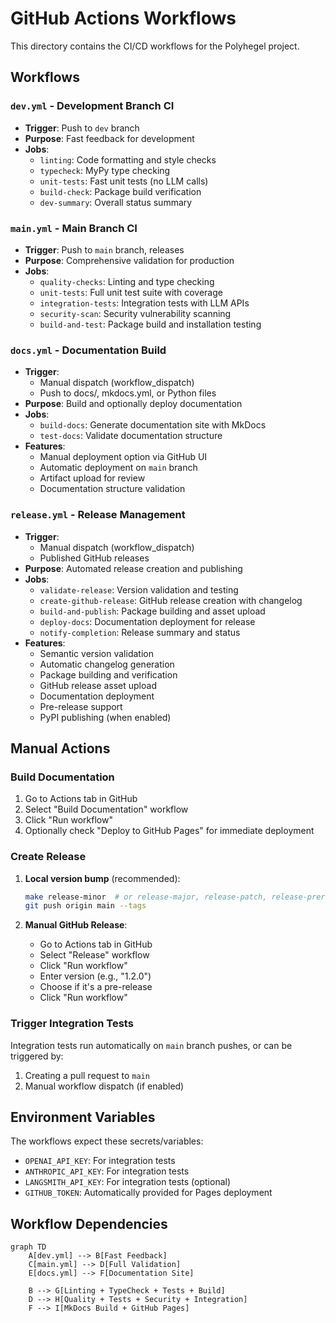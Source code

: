 # GitHub Actions Workflows

This directory contains the CI/CD workflows for the Polyhegel project.

## Workflows

### `dev.yml` - Development Branch CI
- **Trigger**: Push to `dev` branch
- **Purpose**: Fast feedback for development
- **Jobs**:
  - `linting`: Code formatting and style checks
  - `typecheck`: MyPy type checking
  - `unit-tests`: Fast unit tests (no LLM calls)
  - `build-check`: Package build verification
  - `dev-summary`: Overall status summary

### `main.yml` - Main Branch CI
- **Trigger**: Push to `main` branch, releases
- **Purpose**: Comprehensive validation for production
- **Jobs**:
  - `quality-checks`: Linting and type checking
  - `unit-tests`: Full unit test suite with coverage
  - `integration-tests`: Integration tests with LLM APIs
  - `security-scan`: Security vulnerability scanning
  - `build-and-test`: Package build and installation testing

### `docs.yml` - Documentation Build
- **Trigger**: 
  - Manual dispatch (workflow_dispatch)
  - Push to docs/, mkdocs.yml, or Python files
- **Purpose**: Build and optionally deploy documentation
- **Jobs**:
  - `build-docs`: Generate documentation site with MkDocs
  - `test-docs`: Validate documentation structure
- **Features**:
  - Manual deployment option via GitHub UI
  - Automatic deployment on `main` branch
  - Artifact upload for review
  - Documentation structure validation

### `release.yml` - Release Management
- **Trigger**: 
  - Manual dispatch (workflow_dispatch) 
  - Published GitHub releases
- **Purpose**: Automated release creation and publishing
- **Jobs**:
  - `validate-release`: Version validation and testing
  - `create-github-release`: GitHub release creation with changelog
  - `build-and-publish`: Package building and asset upload
  - `deploy-docs`: Documentation deployment for release
  - `notify-completion`: Release summary and status
- **Features**:
  - Semantic version validation
  - Automatic changelog generation
  - Package building and verification
  - GitHub release asset upload
  - Documentation deployment
  - Pre-release support
  - PyPI publishing (when enabled)

## Manual Actions

### Build Documentation
1. Go to Actions tab in GitHub
2. Select "Build Documentation" workflow
3. Click "Run workflow"
4. Optionally check "Deploy to GitHub Pages" for immediate deployment

### Create Release
1. **Local version bump** (recommended):
   ```bash
   make release-minor  # or release-major, release-patch, release-prerelease
   git push origin main --tags
   ```

2. **Manual GitHub Release**:
   - Go to Actions tab in GitHub
   - Select "Release" workflow  
   - Click "Run workflow"
   - Enter version (e.g., "1.2.0")
   - Choose if it's a pre-release
   - Click "Run workflow"

### Trigger Integration Tests
Integration tests run automatically on `main` branch pushes, or can be triggered by:
1. Creating a pull request to `main`
2. Manual workflow dispatch (if enabled)

## Environment Variables

The workflows expect these secrets/variables:
- `OPENAI_API_KEY`: For integration tests
- `ANTHROPIC_API_KEY`: For integration tests  
- `LANGSMITH_API_KEY`: For integration tests (optional)
- `GITHUB_TOKEN`: Automatically provided for Pages deployment

## Workflow Dependencies

```mermaid
graph TD
    A[dev.yml] --> B[Fast Feedback]
    C[main.yml] --> D[Full Validation]
    E[docs.yml] --> F[Documentation Site]
    
    B --> G[Linting + TypeCheck + Tests + Build]
    D --> H[Quality + Tests + Security + Integration]
    F --> I[MkDocs Build + GitHub Pages]
```